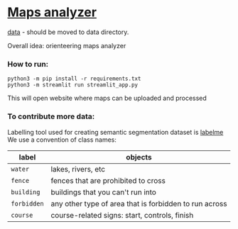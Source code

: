 #  [Maps analyzer](https://github.com/KiK0S/maps-analyzer)

[data](https://drive.google.com/drive/folders/15UIXN3eHVnJFqlWF3cBCtR7gJdv5027D?usp=sharing) - should be moved to data directory.


Overall idea: orienteering maps analyzer

### How to run:

```
python3 -m pip install -r requirements.txt
python3 -m streamlit run streamlit_app.py 
```

This will open website where maps can be uploaded and processed

### To contribute more data:

Labelling tool used for creating semantic segmentation dataset is [labelme](https://github.com/wkentaro/labelme)
We use a convention of class names:

| label | objects |
|--|--|
| `water` | lakes, rivers, etc |
| `fence` | fences that are prohibited to cross |
| `building` | buildings that you can't run into |
| `forbidden` | any other type of area that is forbidden to run across |
| `course` | course-related signs: start, controls, finish |
